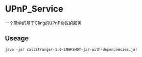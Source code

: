 # UPnP_Service

一个简单的基于Cling的UPnP协议的服务

## Useage
```
java -jar callStranger-1.0-SNAPSHOT-jar-with-dependencies.jar
```
